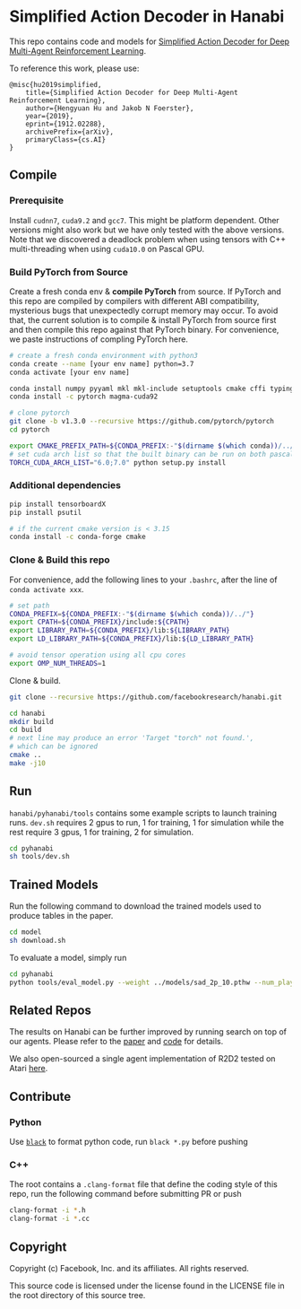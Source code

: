 # Simplified Action Decoder in Hanabi

This repo contains code and models for [Simplified Action Decoder for
Deep Multi-Agent Reinforcement Learning](https://arxiv.org/abs/1912.02288).

To reference this work, please use:
```
@misc{hu2019simplified,
    title={Simplified Action Decoder for Deep Multi-Agent Reinforcement Learning},
    author={Hengyuan Hu and Jakob N Foerster},
    year={2019},
    eprint={1912.02288},
    archivePrefix={arXiv},
    primaryClass={cs.AI}
}
```

## Compile

### Prerequisite

Install `cudnn7`, `cuda9.2` and `gcc7`. This might be
platform dependent. Other versions might also work but we have only
tested with the above versions. Note that we discovered a deadlock
problem when using tensors with C++ multi-threading when using
`cuda10.0` on Pascal GPU.

### Build PyTorch from Source

Create a fresh conda env & **compile PyTorch** from source.
If PyTorch and this repo are compiled by compilers with
different ABI compatibility, mysterious bugs that unexpectedly corrupt memory
may occur. To avoid that, the current solution is to
compile & install PyTorch from source first and then compile
this repo against that PyTorch binary.
For convenience, we paste instructions of compling PyTorch here.

```bash
# create a fresh conda environment with python3
conda create --name [your env name] python=3.7
conda activate [your env name]

conda install numpy pyyaml mkl mkl-include setuptools cmake cffi typing
conda install -c pytorch magma-cuda92

# clone pytorch
git clone -b v1.3.0 --recursive https://github.com/pytorch/pytorch
cd pytorch

export CMAKE_PREFIX_PATH=${CONDA_PREFIX:-"$(dirname $(which conda))/../"}
# set cuda arch list so that the built binary can be run on both pascal and volta
TORCH_CUDA_ARCH_LIST="6.0;7.0" python setup.py install
```

### Additional dependencies

```bash
pip install tensorboardX
pip install psutil

# if the current cmake version is < 3.15
conda install -c conda-forge cmake
```

### Clone & Build this repo
For convenience, add the following lines to your `.bashrc`,
after the line of `conda activate xxx`.

```bash
# set path
CONDA_PREFIX=${CONDA_PREFIX:-"$(dirname $(which conda))/../"}
export CPATH=${CONDA_PREFIX}/include:${CPATH}
export LIBRARY_PATH=${CONDA_PREFIX}/lib:${LIBRARY_PATH}
export LD_LIBRARY_PATH=${CONDA_PREFIX}/lib:${LD_LIBRARY_PATH}

# avoid tensor operation using all cpu cores
export OMP_NUM_THREADS=1
```

Clone & build.
```bash
git clone --recursive https://github.com/facebookresearch/hanabi.git

cd hanabi
mkdir build
cd build
# next line may produce an error 'Target "torch" not found.',
# which can be ignored
cmake ..
make -j10
```

## Run

`hanabi/pyhanabi/tools` contains some example scripts to launch training
runs. `dev.sh` requires 2 gpus to run, 1 for training, 1 for simulation while
the rest require 3 gpus, 1 for training, 2 for simulation.

```bash
cd pyhanabi
sh tools/dev.sh
```

## Trained Models

Run the following command to download the trained models used to
produce tables in the paper.
```bash
cd model
sh download.sh
```
To evaluate a model, simply run
```bash
cd pyhanabi
python tools/eval_model.py --weight ../models/sad_2p_10.pthw --num_player 2
```

## Related Repos

The results on Hanabi can be further improved by running search on top
of our agents. Please refer to the [paper](https://arxiv.org/abs/1912.02318) and
[code](https://github.com/facebookresearch/Hanabi_SPARTA) for details.

We also open-sourced a single agent implementation of R2D2 tested on Atari
[here](https://github.com/facebookresearch/rela).

## Contribute

### Python
Use [`black`](https://github.com/psf/black) to format python code,
run `black *.py` before pushing

### C++
The root contains a `.clang-format` file that define the coding style of
this repo, run the following command before submitting PR or push
```bash
clang-format -i *.h
clang-format -i *.cc
```

## Copyright
Copyright (c) Facebook, Inc. and its affiliates.
All rights reserved.

This source code is licensed under the license found in the
LICENSE file in the root directory of this source tree.
